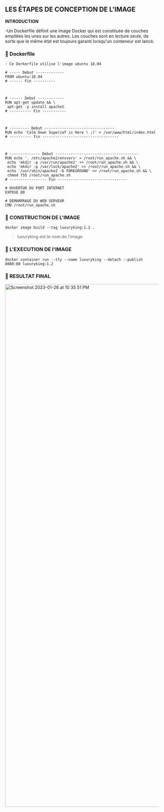 ## LES ÉTAPES DE CONCEPTION DE L'IMAGE

**INTRODUCTION**


-Un Dockerfile définit une image Docker qui est constituée de couches empilées les unes sur les autres. 
Les couches sont en lecture seule, 
de sorte que le même état est toujours garanti lorsqu'un conteneur est lancé.

### :apple: Dockerfile

```
- Ce Dorkerfile utilise l'image ubuntu 18.04

# ----- Debut -------------
FROM ubuntu:18.04
# ------ Fin ----------



# ------ Debut ------------
RUN apt-get update && \
 apt-get -y install apache2
# ---------- Fin -----------



# --------- Debut --------------------------------
RUN echo 'Calm Down Superzaf is Here ! ;)' > /var/www/html/index.html
# ---------- fin -----------------------------------



# -------------- Debut --------------------------------------
RUN echo '. /etc/apache2/envvars' > /root/run_apache.sh && \
 echo 'mkdir -p /var/run/apache2' >> /root/run_apache.sh && \
 echo 'mkdir -p /var/lock/apache2' >> /root/run_apache.sh && \ 
 echo '/usr/sbin/apache2 -D FOREGROUND' >> /root/run_apache.sh && \ 
 chmod 755 /root/run_apache.sh
# ----------------- Fin --------------------------------

# OUVERTUR DU PORT INTERNET
EXPOSE 80

# DEMARRRAGE DU WEB SERVEUR
CMD /root/run_apache.sh
```
### :apple: CONSTRUCTION DE L'IMAGE
```
docker image build --tag luxuryking:1.2 .
```
> luxuryking est le nom de l'image

### :apple: L'EXECUTION DE l'IMAGE
```
docker container run --tty --name luxuryking --detach --publish 8080:80 luxuryking:1.2
```
### :cake: RESULTAT FINAL

<img width="1710" alt="Screenshot 2023-01-26 at 10 35 51 PM" src="https://user-images.githubusercontent.com/94937145/215010236-22bf2a62-207e-4df2-8dad-3eb72f8ccda9.png">


